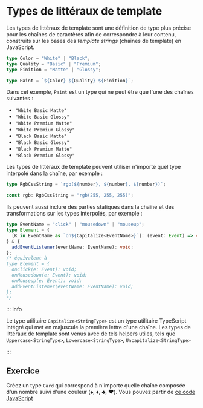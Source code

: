 # Types de littéraux de template

Les types de littéraux de template sont une définition de type plus précise pour les chaînes de caractères afin de correspondre à leur contenu, construits sur les bases des *template strings* (chaînes de template) en JavaScript.

```typescript
type Color = "White" | "Black";
type Quality = "Basic" | "Premium";
type Finition = "Matte" | "Glossy";

type Paint = `${Color} ${Quality} ${Finition}`;
```

Dans cet exemple, `Paint` est un type qui ne peut être que l'une des chaînes suivantes :

- `"White Basic Matte"`
- `"White Basic Glossy"`
- `"White Premium Matte"`
- `"White Premium Glossy"`
- `"Black Basic Matte"`
- `"Black Basic Glossy"`
- `"Black Premium Matte"`
- `"Black Premium Glossy"`

Les types de littéraux de template peuvent utiliser n'importe quel type interpolé dans la chaîne, par exemple :

```typescript
type RgbCssString = `rgb(${number}, ${number}, ${number})`;

const rgb: RgbCssString = "rgb(255, 255, 255)";
```

Ils peuvent aussi inclure des parties statiques dans la chaîne et des transformations sur les types interpolés, par exemple :

```typescript
type EventName = "click" | "mousedown" | "mouseup";
type Element = {
  [K in EventName as `on${Capitalize<EventName>}`]: (event: Event) => void;
} & {
  addEventListener(eventName: EventName): void;
};
/* équivalent à
type Element = {
  onClick(e: Event): void;
  onMousedown(e: Event): void;
  onMouseup(e: Event): void;
  addEventListener(eventName: EventName): void;
};
*/
```

::: info

Le type utilitaire `Capitalize<StringType>` est un type utilitaire TypeScript intégré qui met en majuscule la première lettre d'une chaîne. Les types de littéraux de template sont venus avec de tels helpers utiles, tels que `Uppercase<StringType>`, `Lowercase<StringType>`, `Uncapitalize<StringType>`

:::

## Exercice

Créez un type `Card` qui correspond à n'importe quelle chaîne composée d'un nombre suivi d'une couleur (♠️, ♦️, ♣️, ♥️).
Vous pouvez partir de [ce code JavaScript](https://www.typescriptlang.org/play/?#code/PTAEGECcFMEMBdqlqeBPADk8tIBNUALBUAWwQGNDoBnZAOzVBvkgEt6BzUCge1Iy8a0ArwBmyUPQCupAEbRIoMbwA2q3gHcRoOUxQ1pbeKAAUgAzJA8H8AaUIDMyG6EDGZI8CmZJYCUAKBDLeS6AAPWAFVJAAiAGYrcNtwgCkHWNBwgEEXZPCARgAGd3CvLz56Fh41fzoAXlAAbQByKzrbOvcm0DqXNrqHOoBdAG4i3hKTPGgKAGtQapqAOnnIWC5oUyzbXI84+MyARUyAaUzU8N7ZsVUEAFlYDFN6aYA+Mo1IGlnyW74Xx9AAAwASADe9AAvkCvv4Qb8PB5BkMSmpoLMNJxTGNJrDCmJpPQKPA2MMAFSgRbLUwsXDwWzQeh4WwsaAYSpZDygQFeUCcvxKUxhExsabMeCU-qgAUAHmqNLwooFAGpqgyMKy0GxoKoCGwvCCgA)
